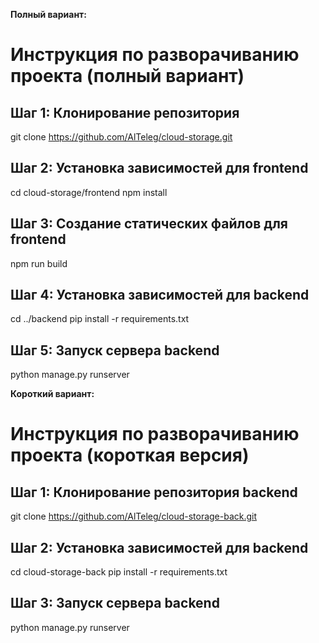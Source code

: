 **Полный вариант:**

# Инструкция по разворачиванию проекта (полный вариант)

## Шаг 1: Клонирование репозитория

git clone https://github.com/AlTeleg/cloud-storage.git

## Шаг 2: Установка зависимостей для frontend

cd cloud-storage/frontend
npm install

## Шаг 3: Создание статических файлов для frontend

npm run build

## Шаг 4: Установка зависимостей для backend

cd ../backend
pip install -r requirements.txt

## Шаг 5: Запуск сервера backend

python manage.py runserver




**Короткий вариант:**

# Инструкция по разворачиванию проекта (короткая версия)

## Шаг 1: Клонирование репозитория backend

git clone https://github.com/AlTeleg/cloud-storage-back.git

## Шаг 2: Установка зависимостей для backend

cd cloud-storage-back
pip install -r requirements.txt

## Шаг 3: Запуск сервера backend

python manage.py runserver
